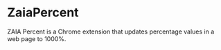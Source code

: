 # ZaiaPercent
ZAIA Percent is a Chrome extension that updates percentage values in a web page to 1000%.
